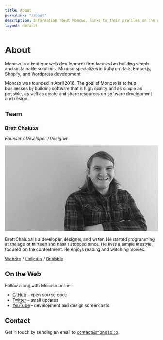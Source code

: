 ```yaml
---
title: About
permalink: "/about"
description: Information about Monoso, links to their profiles on the web, and how to get in touch.
layout: default
---
```


# About

Monoso is a boutique web development firm focused on building simple and
sustainable solutions. Monoso specializes in Ruby on Rails, Ember.js,
Shopify, and Wordpress development.

Monoso was founded in April 2016. The goal of Monoso is to help
businesses by building software that is high quality and as simple as
possible, as well as create and share resources on software development
and design.

## Team

### Brett Chalupa

*Founder / Developer / Designer*

![Photo of Brett](/img/about_brett.jpg)

Brett Chalupa is a developer, designer, and writer. He started
programming at the age of thirteen and hasn't stopped since. He lives a
simple lifestyle, focused on the contentment. He enjoys reading and
watching movies.

[Website](http://www.brettchalupa.com) /
[LinkedIn](https://www.linkedin.com/in/brett-chalupa) /
[Dribbble](https://dribbble.com/brettchalupa)

## On the Web

Follow along with Monoso online:

- [GitHub](https://github.com/monoso) &ndash; open source code
- [Twitter](https://twitter.com/monoso_co) &ndash; small updates
- [YouTube](https://www.youtube.com/channel/UCQXaIyeRqHjK9EK41b8J3yQ) &ndash;
  development and design screencasts

## Contact

Get in touch by sending an email to
[contact@monoso.co](mailto:contact@monoso.co).
